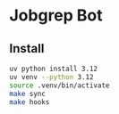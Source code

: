 # Jobgrep Bot

## Install
```bash
uv python install 3.12
uv venv --python 3.12
source .venv/bin/activate
make sync
make hooks
```
